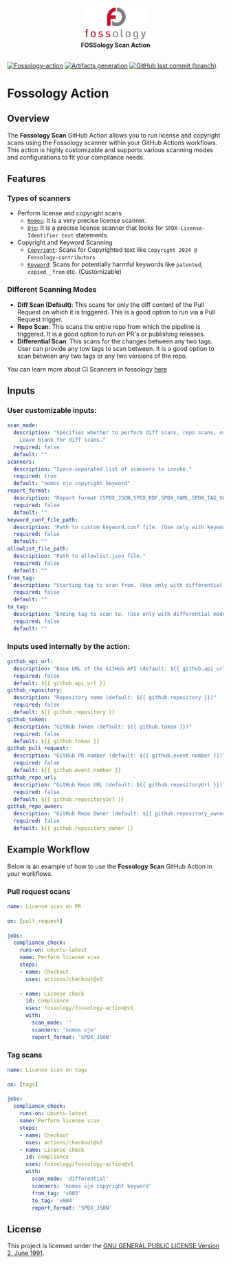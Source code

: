 <!-- SPDX-FileCopyrightText: 2024 Rajul Jha <rajuljha49@gmail.com>

 SPDX-License-Identifier: GPL-2.0-only -->

<p align="center">
  <a href="https://fossology.github.io">
  <img src="static/logo.png" alt="Fossology logo" width="144">
  </a>
  <br>
  <strong> FOSSology Scan Action </strong><br>
<br>

<a href=https://github.com/fossology/fossology/wiki/FOSSology-scanners-in-CI><img alt="Fossology-action" src="https://img.shields.io/badge/Fossology-action-red"></a>
<a href=https://join.slack.com/t/fossology/shared_invite/enQtNzI0OTEzMTk0MjYzLTYyZWQxNDc0N2JiZGU2YmI3YmI1NjE4NDVjOGYxMTVjNGY3Y2MzZmM1OGZmMWI5NTRjMzJlNjExZGU2N2I5NGY><img alt="Artifacts generation" src="https://img.shields.io/badge/slack-fossology-blue.svg?longCache=true&logo=slack"></a>
<a href=https://www.youtube.com/channel/UCZGPJnQZVnEPQWxOuNamLpw><img alt="GitHub last commit (branch)" src="https://img.shields.io/badge/youtube-FOSSology-red.svg?&logo=youtube&link=https://www.youtube.com/channel/UCZGPJnQZVnEPQWxOuNamLpw"></a>

</p>

# Fossology Action

## Overview

The **Fossology Scan** GitHub Action allows you to run license and copyright scans using the Fossology scanner within your GitHub Actions workflows. This action is highly customizable and supports various scanning modes and configurations to fit your compliance needs.

## Features

### Types of scanners
- Perform license and copyright scans
  - [`Nomos`](https://github.com/fossology/fossology/tree/master/src/nomos): It is a very precise license scanner.
  - [`Ojo`](https://github.com/fossology/fossology/tree/master/src/ojo): It is a precise license scanner that looks for `SPDX-License-Identifier text` statements.
- Copyright and Keyword Scanning
  - [`Copyright`](https://github.com/fossology/fossology/tree/master/src/copyright): Scans for Copyrighted text like `Copyright 2024 @ Fossology-contributors`
  - [`Keyword`](https://github.com/fossology/fossology/tree/master/src/copyright): Scans for potentially harmful keywords like `patented`, `copied__from` etc. (Customizable)

### Different Scanning Modes
  - **Diff Scan (Default)**: This scans for only the diff content of the Pull Request on which it is triggered. This is a good option to run via a Pull Request trigger.
  - **Repo Scan**: This scans the entire repo from which the pipeline is triggered. It is a good option to run on PR's or publishing releases.
  - **Differential Scan**: This scans for the changes between any two tags. User can provide any tow tags to scan between. It is a good option to scan between any two tags or any two versions of the repo.

You can learn more about CI Scanners in fossology [here](https://github.com/fossology/fossology/wiki/FOSSology-scanners-in-CI)

## Inputs

### User customizable inputs:
```yaml
scan_mode:
  description: "Specifies whether to perform diff scans, repo scans, or differential scans.
    Leave blank for diff scans."
  required: false
  default: ""
scanners:
  description: "Space-separated list of scanners to invoke."
  required: true
  default: "nomos ojo copyright keyword"
report_format:
  description: "Report format (SPDX_JSON,SPDX_RDF,SPDX_YAML,SPDX_TAG_VALUE) to print the results in."
  required: false
  default: ""
keyword_conf_file_path:
  description: "Path to custom keyword.conf file. (Use only with keyword scanner set to True)"
  required: false
  default: ""
allowlist_file_path:
  description: "Path to allowlist.json file."
  required: false
  default: ""
from_tag:
  description: "Starting tag to scan from. (Use only with differential mode)"
  required: false
  default: ""
to_tag:
  description: "Ending tag to scan to. (Use only with differential mode)"
  required: false
  default: ""
```

### Inputs used internally by the action:

```yaml
github_api_url:
  description: "Base URL of the GitHub API (default: ${{ github.api_url }})"
  required: false
  default: ${{ github.api_url }}
github_repository:
  description: "Repository name (default: ${{ github.repository }})"
  required: false
  default: ${{ github.repository }}
github_token:
  description: "GitHub Token (default: ${{ github.token }})"
  required: false
  default: ${{ github.token }}
github_pull_request:
  description: "GitHub PR number (default: ${{ github.event.number }})"
  required: false
  default: ${{ github.event.number }}
github_repo_url:
  description: "GitHub Repo URL (default: ${{ github.repositoryUrl }})"
  required: false
  default: ${{ github.repositoryUrl }}
github_repo_owner:
  description: "GitHub Repo Owner (default: ${{ github.repository_owner }})"
  required: false
  default: ${{ github.repository_owner }}
```

## Example Workflow
Below is an example of how to use the **Fossology Scan** GitHub Action in your workflows.

### Pull request scans
```yaml
name: License scan on PR

on: [pull_request]

jobs:
  compliance_check:
    runs-on: ubuntu-latest
    name: Perform license scan
    steps:
    - name: Checkout
      uses: actions/checkout@v2
    
    - name: License check
      id: compliance
      uses: fossology/fossology-action@v1
      with:
        scan_mode: ''
        scanners: 'nomos ojo'
        report_format: 'SPDX_JSON'

```

### Tag scans 
```yaml
name: License scan on tags

on: [tags]

jobs:
  compliance_check:
    runs-on: ubuntu-latest
    name: Perform license scan
    steps:
    - name: Checkout
      uses: actions/checkout@v2
    - name: License check
      id: compliance
      uses: fossology/fossology-action@v1
      with:
        scan_mode: 'differential'
        scanners: 'nomos ojo copyright keyword'
        from_tag: 'v003'
        to_tag: 'v004'
        report_format: 'SPDX_JSON'
```

## License

This project is licensed under the [GNU GENERAL PUBLIC LICENSE Version 2, June 1991](LICENSE).